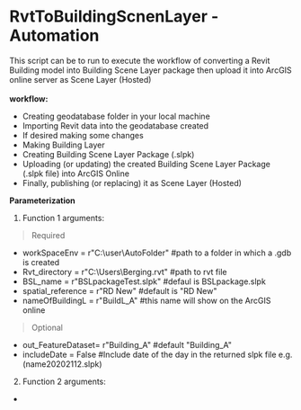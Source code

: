 # RvtToBuildingScnenLayer - Automation
This script can be to run to execute the workflow of converting a Revit Building model into Building Scene Layer package then upload it into ArcGIS online server as Scene Layer (Hosted) <br/>
<br/>
**workflow:**
* Creating geodatabase folder in your local machine
* Importing Revit data into the geodatabase created
* If desired making some changes
* Making Building Layer
* Creating Building Scene Layer Package (.slpk)
* Uploading (or updating) the created Building Scene Layer Package (.slpk file) into ArcGIS Online
* Finally, publishing (or replacing) it as Scene Layer (Hosted) 

**Parameterization**
1. Function 1 arguments:
> Required 
* workSpaceEnv      = r"C:\user\AutoFolder"   #path to a folder in which a .gdb is created
* Rvt_directory     = r"C:\Users\Berging.rvt" #path to rvt file 
* BSL_name          = r"BSLpackageTest.slpk"  #defaul is BSLpackage.slpk
* spatial_reference = r"RD New"               #default is "RD New"
* nameOfBuildingL   = r"BuildL_A"             #this name will show on the ArcGIS online 
> Optional
* out_FeatureDataset= r"Building_A"           #default "Building_A"
* includeDate       = False                   #Include date of the day in the returned slpk file e.g. (name20202112.slpk)
2. Function 2 arguments:
* 
